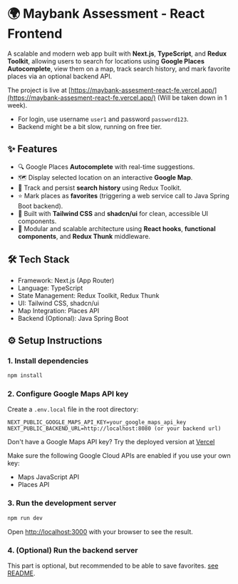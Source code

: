 # 🌍 Maybank Assessment - React Frontend

A scalable and modern web app built with **Next.js**, **TypeScript**, and **Redux Toolkit**, allowing users to search for locations using **Google Places Autocomplete**, view them on a map, track search history, and mark favorite places via an optional backend API.

The project is live at [https://maybank-assesment-react-fe.vercel.app/](https://maybank-assesment-react-fe.vercel.app/) (Will be taken down in 1 week).

-   For login, use username `user1` and password `password123`.
-   Backend might be a bit slow, running on free tier.

## ✨ Features

-   🔍 Google Places **Autocomplete** with real-time suggestions.
-   🗺️ Display selected location on an interactive **Google Map**.
-   🧠 Track and persist **search history** using Redux Toolkit.
-   ⭐ Mark places as **favorites** (triggering a web service call to Java Spring Boot backend).
-   🎨 Built with **Tailwind CSS** and **shadcn/ui** for clean, accessible UI components.
-   🧩 Modular and scalable architecture using **React hooks**, **functional components**, and **Redux Thunk** middleware.

## 🛠 Tech Stack

-   Framework: Next.js (App Router)
-   Language: TypeScript
-   State Management: Redux Toolkit, Redux Thunk
-   UI: Tailwind CSS, shadcn/ui
-   Map Integration: Places API
-   Backend (Optional): Java Spring Boot

## ⚙️ Setup Instructions

### 1. Install dependencies

```bash
npm install
```

### 2. Configure Google Maps API key

Create a `.env.local` file in the root directory:

```
NEXT_PUBLIC_GOOGLE_MAPS_API_KEY=your_google_maps_api_key
NEXT_PUBLIC_BACKEND_URL=http://localhost:8080 (or your backend url)
```

Don't have a Google Maps API key? Try the deployed version at [Vercel](https://maybank-assesment-react-fe.vercel.app/)

Make sure the following Google Cloud APIs are enabled if you use your own key:

-   Maps JavaScript API
-   Places API

### 3. Run the development server

```bash
npm run dev
```

Open [http://localhost:3000](http://localhost:3000) with your browser to see the result.

### 4. (Optional) Run the backend server

This part is optional, but recommended to be able to save favorites. [see README](https://github.com/HaziqSabtu/maybank-assesment-spring-be).
